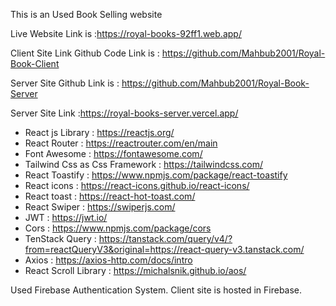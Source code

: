 This is an Used Book Selling website 

Live Website Link is :https://royal-books-92ff1.web.app/

Client Site Link Github Code Link is : https://github.com/Mahbub2001/Royal-Book-Client

Server Site Github Link is : https://github.com/Mahbub2001/Royal-Book-Server

Server Site Link :https://royal-books-server.vercel.app/

 * React js Library : https://reactjs.org/
 * React Router : https://reactrouter.com/en/main
 * Font Awesome : https://fontawesome.com/
 * Tailwind Css as Css Framework : https://tailwindcss.com/
 * React Toastify : https://www.npmjs.com/package/react-toastify
 * React icons : https://react-icons.github.io/react-icons/
 * React toast : https://react-hot-toast.com/
 * React Swiper : https://swiperjs.com/
 * JWT : https://jwt.io/
 * Cors : https://www.npmjs.com/package/cors
 * TenStack Query : https://tanstack.com/query/v4/?from=reactQueryV3&original=https://react-query-v3.tanstack.com/
 * Axios : https://axios-http.com/docs/intro
 * React Scroll Library : https://michalsnik.github.io/aos/

 Used Firebase Authentication System. Client site is hosted in Firebase.  
